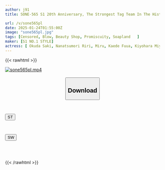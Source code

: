 ```yaml
---
author: j91
title: SONE-565 S1 20th Anniversary, The Strongest Tag Team In The History Of The AV Industry, The World's Top Actresses Offer The Ultimate Service In A Super S1 Harem Full Course

url: /v/sone565pl
date: 2025-01-24T01:55:00Z
image: "sone565pl.jpg"
tags: [Censored, Blow, Beauty Shop, Promiscuity, Soapland	]
maker: [S1 NO.1 STYLE]
actress: [ Okuda Saki, Nanatsumori Riri, Miru, Kaede Fuua, Kiyohara Miyuu, Asano Kokoro, Gojou Ren, Mita Marin, Kagura Momoka, Tano Yu ]
---
```



{{< rawhtml >}}

<div class="video" data-videoid="ALWpQ3ZAZ4hZjg">
    <a href="javascript:;">
        <img src="/v/sone565pl/sone565pl.jpg" width="WIDTH" height="HEIGHT" alt="sone565pl.mp4" loading="lazy">
    </a>
</div>

<script type="text/javascript" src="https://j91.asia/asset/on-demand-st.js"></script>

<br>
  <link rel="stylesheet" href="https://j91.asia/asset/bs5.css">
  
  <center>
  <button class="btn btn-primary" type="button" data-bs-toggle="collapse" data-bs-target=".multi-collapse" aria-expanded="false" aria-controls="multiCollapseExample1 multiCollapseExample2"><h2>Download</h2></button></center>
</p>
<div class="row">
  <div class="col">
    <div class="collapse multi-collapse" id="multiCollapseExample1">
      <div class="card card-body">
	      	      <br>
<div class="buttons">  
<p><a href="/v/sone565pl/st.html" target="_blank"><button class="btn-hover color-3"><i class="fa fa-download"></i> ST</button></a></p></div>
    </div>
  </div>
</div>
  <div class="col">
    <div class="collapse multi-collapse" id="multiCollapseExample2">
      <div class="card card-body">
	      <br>
<div class="buttons">
<p><a href="/v/sone565pl/sw.html" target="_blank"><button class="btn-hover color-2"><i class="fa fa-download"></i> SW</button></a></p></div>
<br><br>
      </div>
    </div>
  </div>
</div>

{{< /rawhtml >}}